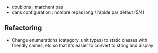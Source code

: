  - doublons : marchent pas
 - dans configuration : nombre repas long / rapide par défaut (5/4)


 ## Refactoring


* Change enumerations (category, unit types) to static classes with friendly names, etc so that it's easier to convert to string and display
